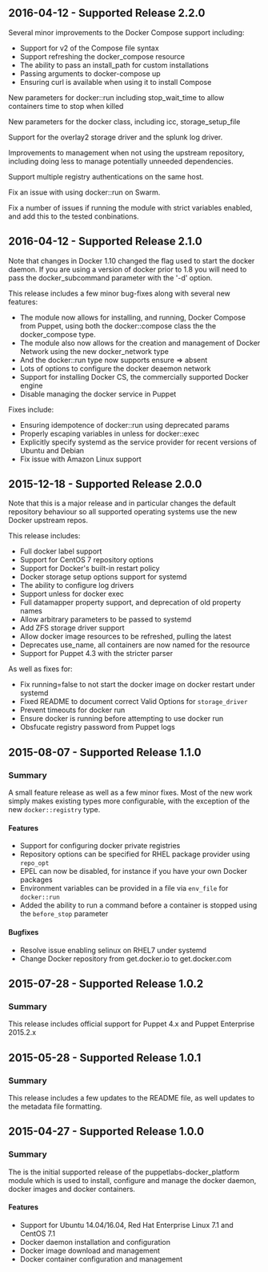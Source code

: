 ## 2016-04-12 - Supported Release 2.2.0

Several minor improvements to the Docker Compose support including:

* Support for v2 of the Compose file syntax
* Support refreshing the docker_compose resource
* The ability to pass an install_path for custom installations
* Passing arguments to docker-compose up
* Ensuring curl is available when using it to install Compose

New parameters for docker::run including stop_wait_time to allow
containers time to stop when killed

New parameters for the docker class, including icc, storage_setup_file

Support for the overlay2 storage driver and the splunk log driver.

Improvements to management when not using the upstream repository,
including doing less to manage potentially unneeded dependencies.

Support multiple registry authentications on the same host.

Fix an issue with using docker::run on Swarm.

Fix a number of issues if running the module with strict variables
enabled, and add this to the tested conbinations.

## 2016-04-12 - Supported Release 2.1.0

Note that changes in Docker 1.10 changed the flag used to start the
docker daemon. If you are using a version of docker prior to 1.8 you
will need to pass the docker_subcommand parameter with the '-d' option.

This release includes a few minor bug-fixes along with several new
features:

* The module now allows for installing, and running, Docker Compose from
  Puppet, using both the docker::compose class the the docker_compose
  type.
* The module also now allows for the creation and management of Docker
  Network using the new docker_network type
* And the docker::run type now supports ensure => absent
* Lots of options to configure the docker deaemon network
* Support for installing Docker CS, the commercially supported Docker
  engine
* Disable managing the docker service in Puppet

Fixes include:

* Ensuring idempotence of docker::run using deprecated params
* Properly escaping variables in unless for docker::exec
* Explicitly specify systemd as the service provider for recent versions
  of Ubuntu and Debian
* Fix issue with Amazon Linux support

## 2015-12-18 - Supported Release 2.0.0

Note that this is a major release and in particular changes the default
repository behaviour so all supported operating systems use the new
Docker upstream repos.

This release includes:

- Full docker label support
- Support for CentOS 7 repository options
- Support for Docker's built-in restart policy
- Docker storage setup options support for systemd
- The ability to configure log drivers
- Support unless for docker exec
- Full datamapper property support, and deprecation of old property
  names
- Allow arbitrary parameters to be passed to systemd
- Add ZFS storage driver support
- Allow docker image resources to be refreshed, pulling the latest
- Deprecates use_name, all containers are now named for the resource
- Support for Puppet 4.3 with the stricter parser


As well as fixes for:

- Fix running=false to not start the docker image on docker restart
  under systemd
- Fixed README to document correct Valid Options for `storage_driver`
- Prevent timeouts for docker run
- Ensure docker is running before attempting to use docker run
- Obsfucate registry password from Puppet logs

## 2015-08-07 - Supported Release 1.1.0
### Summary

A small feature release as well as a few minor fixes. Most of the new
work simply makes existing types more configurable, with the exception
of the new `docker::registry` type.

#### Features
- Support for configuring docker private registries
- Repository options can be specified for RHEL package provider using `repo_opt`
- EPEL can now be disabled, for instance if you have your own Docker packages
- Environment variables can be provided in a file via `env_file` for `docker::run`
- Added the ability to run a command before a container is stopped using
  the `before_stop` parameter

#### Bugfixes
- Resolve issue enabling selinux on RHEL7 under systemd
- Change Docker repository from get.docker.io to get.docker.com

## 2015-07-28 - Supported Release 1.0.2
### Summary

This release includes official support for Puppet 4.x and Puppet Enterprise 2015.2.x

## 2015-05-28 - Supported Release 1.0.1
### Summary

This release includes a few updates to the README file, as well updates to the metadata file formatting.

## 2015-04-27 - Supported Release 1.0.0
### Summary

The is the initial supported release of the puppetlabs-docker_platform module which is used to install, configure and manage the docker daemon, docker images and docker containers.

#### Features
- Support for Ubuntu 14.04/16.04, Red Hat Enterprise Linux 7.1 and CentOS 7.1
- Docker daemon installation and configuration
- Docker image download and management
- Docker container configuration and management
